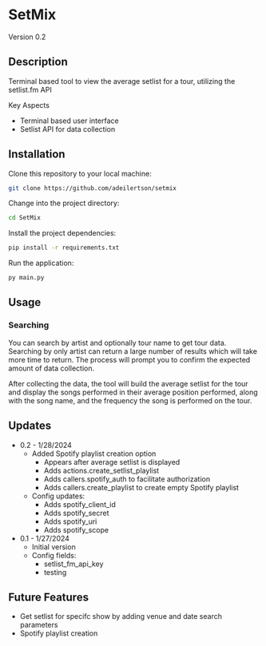 # SetMix
Version 0.2

## Description
Terminal based tool to view the average setlist for a tour, utilizing the setlist.fm API

Key Aspects
- Terminal based user interface
- Setlist API for data collection


## Installation
Clone this repository to your local machine:
```bash
git clone https://github.com/adeilertson/setmix
```

Change into the project directory:

```bash
cd SetMix
```

Install the project dependencies:

```bash
pip install -r requirements.txt
```

Run the application:

```bash
py main.py
```


## Usage

### Searching
You can search by artist and optionally tour name to get tour data. Searching by only artist can
return a large number of results which will take more time to return. The process will prompt you
to confirm the expected amount of data collection.

After collecting the data, the tool will build the average setlist for the tour and display the
songs performed in their average position performed, along with the song name, and the frequency
the song is performed on the tour.

## Updates
- 0.2 - 1/28/2024
    - Added Spotify playlist creation option
        - Appears after average setlist is displayed
        - Adds actions.create_setlist_playlist
        - Adds callers.spotify_auth to facilitate authorization
        - Adds callers.create_playlist to create empty Spotify playlist
    - Config updates:
        - Adds spotify_client_id
        - Adds spotify_secret
        - Adds spotify_uri
        - Adds spotify_scope
- 0.1 - 1/27/2024
    - Initial version
    - Config fields:
        - setlist_fm_api_key
        - testing

## Future Features
- Get setlist for specifc show by adding venue and date search parameters
- Spotify playlist creation